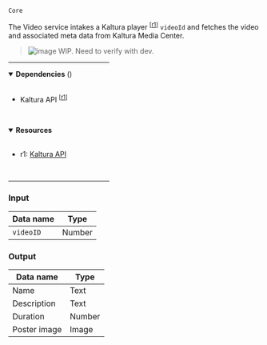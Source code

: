 `Core` <!-- category start --><!-- category end -->

The Video service intakes a Kaltura player <sup>[[r1](#resources)]</sup> `videoId` and fetches the video and associated meta data from Kaltura Media Center.

> ![image](https://user-images.githubusercontent.com/3793636/117873641-a6835d00-b265-11eb-8433-8c9c73a2e999.png) WIP. Need to verify with dev.

<hr width="40%" />

<!-- toc start open="true" --><!-- toc end -->

<details open="true">
  <summary><strong>Dependencies</strong> (<!-- dependencyCount start --><!-- dependencyCount end -->)</summary><br />

- Kaltura API <sup>[[r1](#resources)]</sup>

<br />
</details>

<!-- usedby start --><!-- usedby end -->

<!-- backlinks start --><!-- backlinks end -->

<a name="resources"></a>
<details open="true">
  <summary><strong>Resources</strong></summary><br />

- r1: [Kaltura API](http://player.kaltura.com/docs/api)

<br />
</details>

<hr width="40%" />

### Input

| Data name | Type |
| --------- | ---- |
| `videoID` | Number |

### Output

| Data name | Type |  
| --------- | ---- |
| Name | Text |
| Description | Text |
| Duration | Number |
| Poster image | Image |

